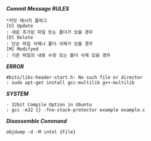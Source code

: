 ***Commit Message RULES***
```
*커밋 메시지 플래그
[U] Update
: 새로 추가된 파일 또는 폴더가 있을 경우
[D] Delete
: 단순 파일 삭제나 폴더 삭제가 있을 경우
[M] Modifyed
: 기존 파일의 내용 수정 또는 폴더 삭제 있을 경우
```

***ERROR***
```
#bits/libc-header-start.h: No such file or director
: sudo apt-get install gcc-multilib g++-multilib
```

***SYSTEM***
```
- 32bit Compile Option in Ubuntu
: gcc -m32 {} -fno-stack-protector example example.c 
```

***Disassemble Command***
```
objdump -d -M intel {File}
```
